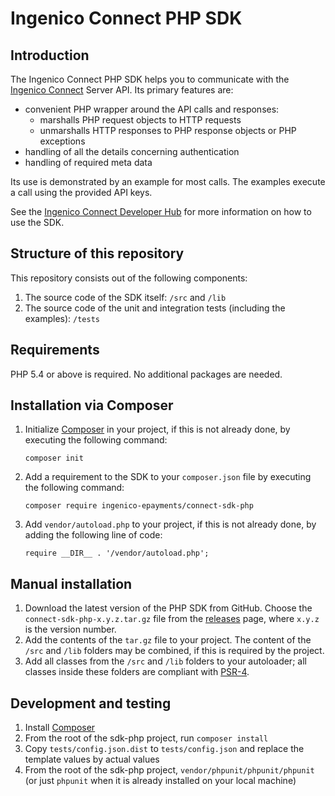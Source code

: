 # Ingenico Connect PHP SDK

## Introduction

The Ingenico Connect PHP SDK helps you to communicate with the [Ingenico Connect](https://epayments.developer-ingenico.com/) Server API. Its primary features are:

* convenient PHP wrapper around the API calls and responses:
  * marshalls PHP request objects to HTTP requests
  * unmarshalls HTTP responses to PHP response objects or PHP exceptions
* handling of all the details concerning authentication
* handling of required meta data

Its use is demonstrated by an example for most calls. The examples execute a call using the provided API keys.

See the [Ingenico Connect Developer Hub](https://epayments.developer-ingenico.com/documentation/sdk/server/php/) for more information on how to use the SDK.

## Structure of this repository

This repository consists out of the following components:

1. The source code of the SDK itself: `/src` and `/lib`
2. The source code of the unit and integration tests (including the examples): `/tests`

## Requirements

PHP 5.4 or above is required. No additional packages are needed.

## Installation via Composer

1. Initialize [Composer](https://getcomposer.org/download/) in your project, if this is not already done, by executing the following command:
    
    ```
    composer init
    ```

2. Add a requirement to the SDK to your `composer.json` file by executing the following command:
    
    ```
    composer require ingenico-epayments/connect-sdk-php
    ```
3. Add `vendor/autoload.php` to your project, if this is not already done, by adding the following line of code:
    
    ```
    require __DIR__ . '/vendor/autoload.php';
    ```

## Manual installation

1. Download the latest version of the PHP SDK from GitHub. Choose the `connect-sdk-php-x.y.z.tar.gz` file from the [releases](https://github.com/Ingenico-ePayments/connect-sdk-php/releases) page, where `x.y.z` is the version number.
2. Add the contents of the `tar.gz` file to your project. The content of the `/src` and `/lib` folders may be combined, if this is required by the project.
3. Add all classes from the `/src` and `/lib` folders to your autoloader; all classes inside these folders are compliant with [PSR-4](http://www.php-fig.org/psr/psr-4/).

## Development and testing

1. Install [Composer](https://getcomposer.org/download/)
2. From the root of the sdk-php project, run `composer install`
3. Copy `tests/config.json.dist` to `tests/config.json` and replace the template values by actual values
4. From the root of the sdk-php project, `vendor/phpunit/phpunit/phpunit` (or just `phpunit` when it is already installed on your local machine)
